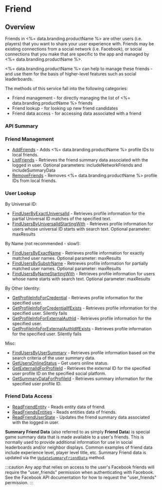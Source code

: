 # Friend
## Overview



Friends in <%= data.branding.productName %> are other users (i.e. players) that you want to
share your user experience with. Friends may be existing connections
from a social network (i.e. Facebook), or social connections that you make
that are specific to the app and managed by <%= data.branding.productName %>.

<%= data.branding.productName %> can help to manage these friends - and use them for the basis
of higher-level features such as social leaderboards.

The methods of this service fall into the following categories:

* Friend management - for directly managing the list of <%= data.branding.productName %> friends
* Friend lookup - for looking up new friend candidates
* Friend data access - for accessing data associated with a friend


### API Summary


### Friend Management

* [AddFriends](/api/capi/friend/addfriends) - Adds <%= data.branding.productName %> profile IDs to local friends.
* [ListFriends](/api/capi/friend/listfriends) - Retrieves the friend summary data associated with the logged in user. Optional parameters: includeNetworkFriends and includeSummaryData
* [RemoveFriends](/api/capi/friend/removefriends) - Removes <%= data.branding.productName %> profile IDs from local friends.

### User Lookup

By Universal ID:

* [FindUserByExactUniversalId](/api/capi/friend/finduserbyexactuniversalid) - Retrieves profile information for the partial Universal ID matches of the specified text.
* [FindUsersByUniversalIdStartingWith](/api/capi/friend/findusersbyuniversalidstartingwith) - Retrieves profile information for users whose universal ID starts with search text. Optional parameter: maxResults

By Name (not recommended - slow!):

* [FindUsersByExactName](/api/capi/friend/findusersbyexactname) - Retrieves profile information for exactly matched user names. Optional parameter: maxResults
* [FindUsersBySubstrName](/api/capi/friend/findusersbysubstrname) - Retrieves profile information for partially matched user names. Optional parameter: maxResults
* [FindUsersByNameStartingWith](/api/capi/friend/findusersbynamestartingwith) - Retrieves profile information for users whose name starts with search text. Optional parameter: maxResults

By Other Identity:

* [GetProfileInfoForCredential](/api/capi/friend/getprofileinfoforcredential) - Retrieves profile information for the specified user.
* [GetProfileInfoForCredentialIfExists](/api/capi/friend/getprofileinfoforcredentialifexists) - Retrieves profile information for the specified user. Silently fails
* [GetProfileInfoForExternalAuthId](/api/capi/friend/getprofileinfoforexternalauthid) - Retrieves profile information for the specified user.
* [GetProfileInfoForExternalAuthIdIfExists](/api/capi/friend/getprofileinfoforexternalauthidifexsits) - Retrieves profile information for the specified user. Silently fails

Misc:

* [FindUsersByUserSummary](/api/capi/friend/findusersbyusersummary) - Retrieves profile information based on the search criteria of the user summary data.
* [GetUsersOnlineStatus](/api/capi/friend/getusersonlinestatus) - Get users online status.
* [GetExternalIdForProfileId](/api/capi/friend/getexternalidforprofileid) - Retrieves the external ID for the specified user profile ID on the specified social platform.
* [GetSummaryDataForProfileId](/api/capi/friend/getsummarydataforprofileid) - Retrieves summary information for the specified user profile ID.

### Friend Data Access

* [ReadFriendEntity](/api/capi/friend/readfriendentity) - Reads entity data of friend.
* [ReadFriendsEntities](/api/capi/friend/readfriendsentities) - Reads entities data of friends.
* [ReadFriendUserState](/api/capi/friend/readfrienduserstate) - Updates the friend summary data associated with the logged in user.

**Summary Friend Data** (also referred to as simply **Friend Data**) is special game summary data that is made available to a user's friends.
This is normally used to provide additional information for use in social leaderboards and/or neighbor displays.
Common examples of friend data include experience level, player level title, etc. Summary Friend data is updated via the
[<code>UpdateSummaryFriendData</code>](/api/capi/playerstate/updatesummaryfrienddata) method.

:::caution
Any app that relies on access to the user's Facebook friends will require the "user_friends" permission when authenticating with Facebook. See the Facebook API documentation for how to request the "user_friends" permission.
:::


<DocCardList />